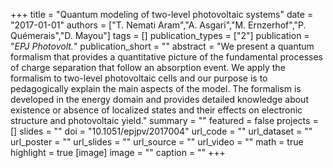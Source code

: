 +++
title = "Quantum modeling of two-level photovoltaic systems"
date = "2017-01-01"
authors = ["T. Nemati Aram","A. Asgari","M. Ernzerhof","P. Quémerais","D. Mayou"]
tags = []
publication_types = ["2"]
publication = "_EPJ Photovolt._"
publication_short = ""
abstract = "We present a quantum formalism that provides a quantitative picture of the fundamental processes of charge separation that follow an absorption event. We apply the formalism to two-level photovoltaic cells and our purpose is to pedagogically explain the main aspects of the model. The formalism is developed in the energy domain and provides detailed knowledge about existence or absence of localized states and their effects on electronic structure and photovoltaic yield."
summary = ""
featured = false
projects = []
slides = ""
doi = "10.1051/epjpv/2017004"
url_code = ""
url_dataset = ""
url_poster = ""
url_slides = ""
url_source = ""
url_video = ""
math = true
highlight = true
[image]
image = ""
caption = ""
+++

